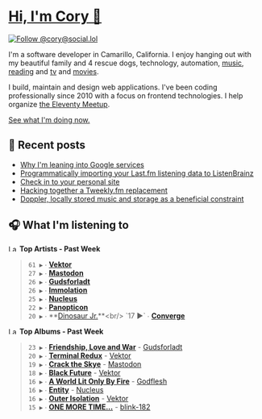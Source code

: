 # [Hi, I'm Cory 👋](https://coryd.dev)

[![Follow @cory@social.lol](https://img.shields.io/mastodon/follow/109606224363698309?domain=https%3A%2F%2Fsocial.lol&style=for-the-badge&logo=Mastodon&logoColor=white&labelColor=6364FF)](https://social.lol/@cory)

I'm a software developer in Camarillo, California. I enjoy hanging out with my beautiful family and 4 rescue dogs, technology, automation, [music](https://last.fm/user/coryd_), [reading](https://app.thestorygraph.com/profile/coryd) and [tv](https://trakt.tv/users/cdransf) and [movies](https://trakt.tv/users/cdransf).

I build, maintain and design web applications. I've been coding professionally since 2010 with a focus on frontend technologies. I help organize [the Eleventy Meetup](https://11tymeetup.dev/).

[See what I'm doing now.](https://coryd.dev/now)

## 📝 Recent posts

<!-- BLOGPOSTS:START -->
- [Why I'm leaning into Google services](https://coryd.dev/posts/2023/leaning-into-google-services/)
- [Programmatically importing your Last.fm listening data to ListenBrainz](https://coryd.dev/posts/2023/programmatically-importing-your-lastfm-listening-data-to-listenbrainz/)
- [Check in to your personal site](https://coryd.dev/posts/2023/check-in-to-your-personal-site/)
- [Hacking together a Tweekly.fm replacement](https://coryd.dev/posts/2023/hacking-together-a-tweeklyfm-repalcement/)
- [Doppler, locally stored music and storage as a beneficial constraint](https://coryd.dev/posts/2023/locally-stored-music-and-storage-as-a-meaningful-constraint/)
<!-- BLOGPOSTS:END -->

## 🎧 What I'm listening to

<!--START_LASTFM_ARTISTS:{"period": "7day", "rows": 8}-->
<a href="https://last.fm" target="_blank"><img src="https://user-images.githubusercontent.com/17434202/215290617-e793598d-d7c9-428f-9975-156db1ba89cc.svg" alt="Last.fm Logo" width="18" height="13"/></a> **Top Artists - Past Week**

> `61 ▶️` ∙ **[Vektor](https://www.last.fm/music/Vektor)**<br/>
> `27 ▶️` ∙ **[Mastodon](https://www.last.fm/music/Mastodon)**<br/>
> `26 ▶️` ∙ **[Gudsforladt](https://www.last.fm/music/Gudsforladt)**<br/>
> `26 ▶️` ∙ **[Immolation](https://www.last.fm/music/Immolation)**<br/>
> `25 ▶️` ∙ **[Nucleus](https://www.last.fm/music/Nucleus)**<br/>
> `22 ▶️` ∙ **[Panopticon](https://www.last.fm/music/Panopticon)**<br/>
> `20 ▶️` ∙ **[Dinosaur Jr.](https://www.last.fm/music/Dinosaur+Jr.)**<br/>
> `17 ▶️` ∙ **[Converge](https://www.last.fm/music/Converge)**<br/>
<!--END_LASTFM_ARTISTS-->

<!--START_LASTFM_ALBUMS:{"period": "7day", "rows": 8}-->
<a href="https://last.fm" target="_blank"><img src="https://user-images.githubusercontent.com/17434202/215290617-e793598d-d7c9-428f-9975-156db1ba89cc.svg" alt="Last.fm Logo" width="18" height="13"/></a> **Top Albums - Past Week**

> `23 ▶️` ∙ **[Friendship, Love and War](https://www.last.fm/music/Gudsforladt/Friendship,+Love+and+War)** - [Gudsforladt](https://www.last.fm/music/Gudsforladt)<br/>
> `20 ▶️` ∙ **[Terminal Redux](https://www.last.fm/music/Vektor/Terminal+Redux)** - [Vektor](https://www.last.fm/music/Vektor)<br/>
> `19 ▶️` ∙ **[Crack the Skye](https://www.last.fm/music/Mastodon/Crack+the+Skye)** - [Mastodon](https://www.last.fm/music/Mastodon)<br/>
> `18 ▶️` ∙ **[Black Future](https://www.last.fm/music/Vektor/Black+Future)** - [Vektor](https://www.last.fm/music/Vektor)<br/>
> `16 ▶️` ∙ **[A World Lit Only By Fire](https://www.last.fm/music/Godflesh/A+World+Lit+Only+By+Fire)** - [Godflesh](https://www.last.fm/music/Godflesh)<br/>
> `16 ▶️` ∙ **[Entity](https://www.last.fm/music/Nucleus/Entity)** - [Nucleus](https://www.last.fm/music/Nucleus)<br/>
> `16 ▶️` ∙ **[Outer Isolation](https://www.last.fm/music/Vektor/Outer+Isolation)** - [Vektor](https://www.last.fm/music/Vektor)<br/>
> `15 ▶️` ∙ **[ONE MORE TIME...](https://www.last.fm/music/blink-182/ONE+MORE+TIME...)** - [blink-182](https://www.last.fm/music/blink-182)<br/>
<!--END_LASTFM_ALBUMS-->
